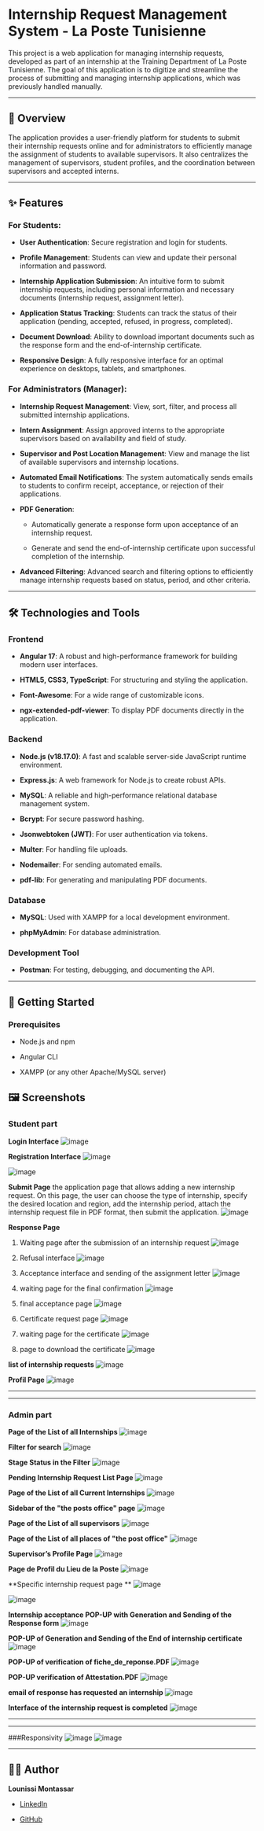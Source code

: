 # Internship Request Management System - La Poste Tunisienne

This project is a web application for managing internship requests, developed as part of an internship at the Training Department of La Poste Tunisienne. The goal of this application is to digitize and streamline the process of submitting and managing internship applications, which was previously handled manually.

----------
## 🌟 Overview

The application provides a user-friendly platform for students to submit their internship requests online and for administrators to efficiently manage the assignment of students to available supervisors. It also centralizes the management of supervisors, student profiles, and the coordination between supervisors and accepted interns.

----------
## ✨ Features

### For Students:

-   **User Authentication**: Secure registration and login for students.
    
-   **Profile Management**: Students can view and update their personal information and password.
    
-   **Internship Application Submission**: An intuitive form to submit internship requests, including personal information and necessary documents (internship request, assignment letter).
    
-   **Application Status Tracking**: Students can track the status of their application (pending, accepted, refused, in progress, completed).
    
-   **Document Download**: Ability to download important documents such as the response form and the end-of-internship certificate.
    
-   **Responsive Design**: A fully responsive interface for an optimal experience on desktops, tablets, and smartphones.
    

### For Administrators (Manager):

-   **Internship Request Management**: View, sort, filter, and process all submitted internship applications.
    
-   **Intern Assignment**: Assign approved interns to the appropriate supervisors based on availability and field of study.
    
-   **Supervisor and Post Location Management**: View and manage the list of available supervisors and internship locations.
    
-   **Automated Email Notifications**: The system automatically sends emails to students to confirm receipt, acceptance, or rejection of their applications.
    
-   **PDF Generation**:
    
    -   Automatically generate a response form upon acceptance of an internship request.
        
    -   Generate and send the end-of-internship certificate upon successful completion of the internship.
        
-   **Advanced Filtering**: Advanced search and filtering options to efficiently manage internship requests based on status, period, and other criteria.
    
----------
## 🛠️ Technologies and Tools

### Frontend

-   **Angular 17**: A robust and high-performance framework for building modern user interfaces.
    
-   **HTML5, CSS3, TypeScript**: For structuring and styling the application.
    
-   **Font-Awesome**: For a wide range of customizable icons.
    
-   **ngx-extended-pdf-viewer**: To display PDF documents directly in the application.
    

### Backend

-   **Node.js (v18.17.0)**: A fast and scalable server-side JavaScript runtime environment.
    
-   **Express.js**: A web framework for Node.js to create robust APIs.
    
-   **MySQL**: A reliable and high-performance relational database management system.
    
-   **Bcrypt**: For secure password hashing.
    
-   **Jsonwebtoken (JWT)**: For user authentication via tokens.
    
-   **Multer**: For handling file uploads.
    
-   **Nodemailer**: For sending automated emails.
    
-   **pdf-lib**: For generating and manipulating PDF documents.
    

### Database

-   **MySQL**: Used with XAMPP for a local development environment.
    
-   **phpMyAdmin**: For database administration.
    

### Development Tool

-   **Postman**: For testing, debugging, and documenting the API.
    

----------
## 🚀 Getting Started

### Prerequisites

-   Node.js and npm
    
-   Angular CLI
    
-   XAMPP (or any other Apache/MySQL server)
    

## 🖼️ Screenshots

### Student part 

**Login Interface**
![image](https://github.com/user-attachments/assets/bee393bb-cca7-4652-a96b-4b4848f8b72d)


**Registration Interface**
![image](https://github.com/user-attachments/assets/5e94a5bc-4ac0-4668-9d57-5b983480ada1)

![image](https://github.com/user-attachments/assets/88d1db16-3512-4893-9894-ebbb69e876e2)


**Submit Page**
the application page that allows adding a new internship request. On this page, the user can choose the type of internship, specify the desired location and region, add the internship period, attach the internship request file in PDF format, then submit the application.
![image](https://github.com/user-attachments/assets/c63f7af1-4543-4765-b0bd-5a80519782c8)


**Response Page**
1. Waiting page after the submission of an internship request
![image](https://github.com/user-attachments/assets/b5d207a8-c146-4073-a69c-9e2f3e67c266)

2. Refusal interface
![image](https://github.com/user-attachments/assets/3afada0e-eef9-4288-84eb-3a9fd2bd9577)

3. Acceptance interface and sending of the assignment letter
![image](https://github.com/user-attachments/assets/54e809ec-db19-4dc1-ad9c-8f39c692617c)

4. waiting page for the final confirmation
![image](https://github.com/user-attachments/assets/c9df696f-786a-4f09-a795-fbbd72c99c38)

5. final acceptance page
![image](https://github.com/user-attachments/assets/f301297e-63df-479d-90a9-18c92fc5591c)

6. Certificate request page
![image](https://github.com/user-attachments/assets/a7771328-d427-4b11-ad48-196cf8398726)

7. waiting page for the certificate
![image](https://github.com/user-attachments/assets/1c84f7d6-dcb5-4f38-b3ec-0fb23aadc040)

8. page to download the certificate
![image](https://github.com/user-attachments/assets/d196360f-48f5-46e2-89a8-2131c04eceaa)


**list of internship requests**
![image](https://github.com/user-attachments/assets/50fc01b9-0c3d-414e-b94a-4ce4caa2f26b)

**Profil Page**
![image](https://github.com/user-attachments/assets/de1b6ce2-2ce0-45ae-95ba-4b18b6c0cab5)

----------
----------

### Admin part 

**Page of the List of all Internships**
![image](https://github.com/user-attachments/assets/30e5d88a-804e-4514-813a-387e96a54ef5)

**Filter for search**
![image](https://github.com/user-attachments/assets/8e8e54a7-4da6-4427-8b78-00336eead76d)

**Stage Status in the Filter**
![image](https://github.com/user-attachments/assets/2cc06da3-a165-466e-89dc-919d60594ad4)

**Pending Internship Request List Page**
![image](https://github.com/user-attachments/assets/b9222d8e-73cd-4a9b-9ef0-4e220a03de15)

**Page of the List of all Current Internships**
![image](https://github.com/user-attachments/assets/8fcf6a9e-66bc-415f-b241-9a69240d9bbd)


**Sidebar of the "the posts office" page**
![image](https://github.com/user-attachments/assets/6ff78dc5-56c4-4e23-9faf-fb7b05acda60)

**Page of the List of all supervisors**
![image](https://github.com/user-attachments/assets/aa76cd37-4074-489e-8bb7-5aca3367ccd0)

**Page of the List of all places of "the post office"**
![image](https://github.com/user-attachments/assets/fff3f4f3-94e1-418c-985e-36da574ccf11)

**Supervisor’s Profile Page**
![image](https://github.com/user-attachments/assets/995e1759-bc98-4081-9a9b-1a4826168588)

**Page de Profil du Lieu de la Poste**
![image](https://github.com/user-attachments/assets/453a9b19-4979-4100-a072-89b4faae4ae6)

**Specific internship request page **
![image](https://github.com/user-attachments/assets/c84116bc-0e54-4b68-92a1-b5e3b00139b7)

![image](https://github.com/user-attachments/assets/6fac2e8b-6ce7-41a6-81df-7e48e9b7378a)

**Internship acceptance POP-UP with Generation and Sending of the Response form**
![image](https://github.com/user-attachments/assets/746d53ca-6f3c-41b0-8365-9117ef1e7d3e)

**POP-UP of Generation and Sending of the End of internship certificate**
![image](https://github.com/user-attachments/assets/38726e48-386b-446f-a6c0-7ed03d3f4398)

**POP-UP of verification of fiche_de_reponse.PDF**
![image](https://github.com/user-attachments/assets/58f1f40e-da0e-4443-9832-2fd7669d3e0f)

**POP-UP verification of Attestation.PDF**
![image](https://github.com/user-attachments/assets/eb9a009f-3d0c-4d69-934b-46ad5c8d0f84)

**email of response has requested an internship**
![image](https://github.com/user-attachments/assets/cc432bbb-5a5f-467e-8336-afc17128e6f9)

**Interface of the internship request is completed**
![image](https://github.com/user-attachments/assets/864908a0-f258-4115-b75d-97465d31a4d8)

----------
----------

###Responsivity
![image](https://github.com/user-attachments/assets/c34c3362-9a93-4200-ad63-cff02ea6acf8)
![image](https://github.com/user-attachments/assets/a71bae75-b5b6-4847-9b31-5eeae46fbd3d)




----------
## 👨‍💻 Author

**Lounissi Montassar**

-   [LinkedIn](https://www.google.com/search?q=https://www.linkedin.com/in/your-linkedin-profile)
    
-   [GitHub](https://www.google.com/search?q=https://github.com/your-username)
